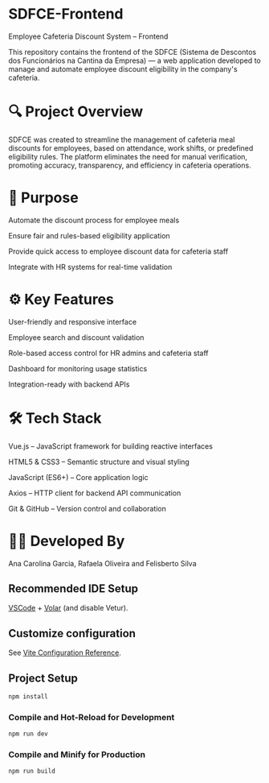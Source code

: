 # SDFCE-Frontend
Employee Cafeteria Discount System – Frontend

This repository contains the frontend of the SDFCE (Sistema de Descontos dos Funcionários na Cantina da Empresa) — a web application developed to manage and automate employee discount eligibility in the company's cafeteria.

# 🔍 Project Overview
SDFCE was created to streamline the management of cafeteria meal discounts for employees, based on attendance, work shifts, or predefined eligibility rules. The platform eliminates the need for manual verification, promoting accuracy, transparency, and efficiency in cafeteria operations.

# 🎯 Purpose
Automate the discount process for employee meals

Ensure fair and rules-based eligibility application

Provide quick access to employee discount data for cafeteria staff

Integrate with HR systems for real-time validation

# ⚙️ Key Features
User-friendly and responsive interface

Employee search and discount validation

Role-based access control for HR admins and cafeteria staff

Dashboard for monitoring usage statistics

Integration-ready with backend APIs

# 🛠️ Tech Stack
Vue.js – JavaScript framework for building reactive interfaces

HTML5 & CSS3 – Semantic structure and visual styling

JavaScript (ES6+) – Core application logic

Axios – HTTP client for backend API communication

Git & GitHub – Version control and collaboration

# 👨‍💻 Developed By
Ana Carolina Garcia, Rafaela Oliveira and Felisberto Silva



## Recommended IDE Setup

[VSCode](https://code.visualstudio.com/) + [Volar](https://marketplace.visualstudio.com/items?itemName=Vue.volar) (and disable Vetur).

## Customize configuration

See [Vite Configuration Reference](https://vite.dev/config/).

## Project Setup

```sh
npm install
```

### Compile and Hot-Reload for Development

```sh
npm run dev
```

### Compile and Minify for Production

```sh
npm run build
```
